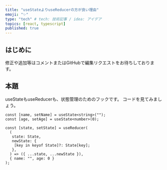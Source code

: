 ```yaml
---
title: "useStateよりuseReducerの方が良い理由"
emoji: "✨"
type: "tech" # tech: 技術記事 / idea: アイデア
topics: [react, typescript]
published: true
---
```


## はじめに

修正や追加等はコメントまたはGitHubで編集リクエストをお待ちしております。

## 本題

useStateもuseReducerも、状態管理のためのフックです。
コードを見てみましょう。

```tsx
const [name, setName] = useState<string>("");
const [age, setAge] = useState<number>(0);
```

```tsx
const [state, setState] = useReducer(
  (
   state: State,
   newState: {
    [key in keyof State]?: State[key];
   },
  ) => ({ ...state, ...newState }),
  { name: "", age: 0 }
);
```
